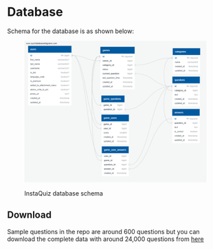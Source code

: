 # Database

Schema for the database is as shown below:

<figure><img src=".gitbook/assets/QuickDBD-Free Diagram.png" alt=""><figcaption><p>InstaQuiz database schema</p></figcaption></figure>



## Download

Sample questions in the repo are around 600 questions but you can download the complete data with around 24,000 questions from [here](https://github.com/yasdpt/insta-quiz)
